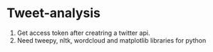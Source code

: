 # Tweet-analysis

1. Get access token after creatring a twitter api.
2. Need tweepy, nltk, wordcloud and matplotlib libraries for python
